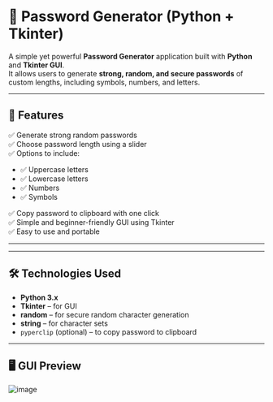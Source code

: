 # 🔐 Password Generator (Python + Tkinter)

A simple yet powerful **Password Generator** application built with **Python** and **Tkinter GUI**.  
It allows users to generate **strong, random, and secure passwords** of custom lengths, including symbols, numbers, and letters.

---

## 🚀 Features

✅ Generate strong random passwords  
✅ Choose password length using a slider  
✅ Options to include:
- ✅ Uppercase letters
- ✅ Lowercase letters
- ✅ Numbers
- ✅ Symbols

✅ Copy password to clipboard with one click  
✅ Simple and beginner-friendly GUI using Tkinter  
✅ Easy to use and portable

---



---

## 🛠️ Technologies Used

- **Python 3.x**
- **Tkinter** – for GUI
- **random** – for secure random character generation
- **string** – for character sets
- `pyperclip` (optional) – to copy password to clipboard

---

## 🖥️ GUI Preview

![image](https://github.com/user-attachments/assets/6e3897a7-8c6c-4ea1-8690-a5015e2860cc)
